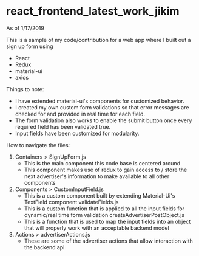 # react_frontend_latest_work_jikim

As of 1/17/2019

This is a sample of my code/contribution for a web app where I built out a sign up form using

- React
- Redux
- material-ui
- axios

Things to note:
- I have extended material-ui's components for customized behavior.
- I created my own custom form validations so that error messages are checked for and provided in real time for each field.
- The form validation also works to enable the submit button once every required field has been validated true.
- Input fields have been customized for modularity.

How to navigate the files:
1. Containers > SignUpForm.js
   - This is the main component this code base is centered around
   - This component makes use of redux to gain access to / store the next advertiser's information to make available to all other components
2. Components >
      CustomInputField.js
      - This is a custom component built by extending Material-Ui's TextField component
      validateFields.js
      - This is a custom function that is applied to all the input fields for dynamic/real time form validation
      createAdvertiserPostObject.js
      - This is a function that is used to map the input fields into an object that will properly work with an acceptable backend model
3. Actions > advertiserActions.js
   - These are some of the advertiser actions that allow interaction with the backend api
